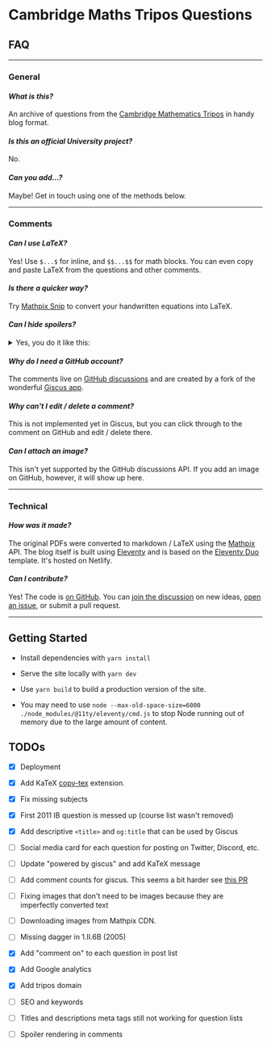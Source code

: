 # Cambridge Maths Tripos Questions

## FAQ

---

### General

#### *What is this?*

An archive of questions from the [Cambridge Mathematics Tripos](https://www.maths.cam.ac.uk/undergrad/pastpapers/past-ia-ib-and-ii-examination-papers) in handy blog format.

#### *Is this an official University project?*

No.

#### *Can you add...?*

Maybe! Get in touch using one of the methods below.

---

### Comments

#### *Can I use LaTeX?*

Yes! Use `$...$` for inline, and `$$...$$` for math blocks. You can even copy and paste LaTeX from the questions and other comments.

#### *Is there a quicker way?*

Try [Mathpix Snip](https://mathpix.com/) to convert your handwritten equations into LaTeX.

#### *Can I hide spoilers?*

<details>
<summary>Yes, you do it like this:</summary>
  
  ```markdown
  <details>
  <summary>Spoiler warning</summary>
  
  Hidden text goes here.
  
</details>
```

Note that you have to leave a blank line after `</summary>`. 
  
</details>

#### *Why do I need a GitHub account?*

The comments live on [GitHub discussions](https://github.com/tripos-education/maths-tripos-questions/discussions) and are created by a fork of the wonderful [Giscus app](https://giscus.app/).

#### *Why can't I edit / delete a comment?*

This is not implemented yet in Giscus, but you can click through to the comment on GitHub and edit / delete there.

#### *Can I attach an image?*

This isn't yet supported by the GitHub discussions API. If you add an image on GitHub, however, it will show up here.

---

### Technical

#### *How was it made?*

The original PDFs were converted to markdown / LaTeX using the [Mathpix](https://mathpix.com/) API. The blog itself is built using [Eleventy](https://www.11ty.dev/) and is based on the [Eleventy Duo](https://eleventyduo.netlify.app/) template. It's hosted on Netlify.

#### *Can I contribute?*

Yes! The code is [on GitHub](https://github.com/tripos-education/maths-tripos-questions). You can [join the discussion](https://github.com/tripos-education/maths-tripos-questions/discussions) on new ideas, [open an issue](https://github.com/tripos-education/maths-tripos-questions/issues), or submit a pull request.

---

## Getting Started


- Install dependencies with `yarn install`

- Serve the site locally with `yarn dev`

- Use `yarn build` to build a production version of the site.

- You may need to use `node --max-old-space-size=6000 ./node_modules/@11ty/eleventy/cmd.js` to stop Node running out of memory due to the large amount of content.

## TODOs

- [x] Deployment 

- [x] Add KaTeX [copy-tex](https://github.com/KaTeX/KaTeX/tree/main/contrib/copy-tex) extension.

- [x] Fix missing subjects

- [x] First 2011 IB question is messed up (course list wasn't removed)

- [x] Add descriptive `<title>` and `og:title` that can be used by Giscus

- [ ] Social media card for each question for posting on Twitter, Discord, etc.

- [ ] Update "powered by giscus" and add KaTeX message

- [ ] Add comment counts for giscus. This seems a bit harder see [this PR](https://github.com/giscus/giscus/pull/198)

- [ ] Fixing images that don't need to be images because they are imperfectly converted text

- [ ] Downloading images from Mathpix CDN. 

- [ ] Missing dagger in 1.II.6B (2005)

- [x] Add "comment on" to each question in post list

- [x] Add Google analytics

- [x] Add tripos domain

- [ ] SEO and keywords

- [ ] Titles and descriptions meta tags still not working for question lists

- [ ] Spoiler rendering in comments


